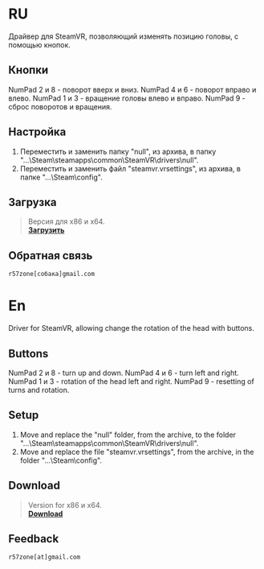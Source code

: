 # RU
Драйвер для SteamVR, позволяющий изменять позицию головы, с помощью кнопок.

## Кнопки
NumPad 2 и 8 - поворот вверх и вниз.
NumPad 4 и 6 - поворот вправо и влево.
NumPad 1 и 3 - вращение головы влево и вправо.
NumPad 9 - сброс поворотов и вращения.

## Настройка 
1. Переместить и заменить папку "null", из архива, в папку "...\Steam\steamapps\common\SteamVR\drivers\null". 
2. Переместить и заменить файл "steamvr.vrsettings", из архива, в папке "...\Steam\config".

## Загрузка
>Версия для x86 и x64.<br>
**[Загрузить](https://github.com/r57zone/OpenVR-head-tracking-with-buttons/releases)**<br>

## Обратная связь
`r57zone[собака]gmail.com`

# En
Driver for SteamVR, allowing change the rotation of the head with buttons.

## Buttons
NumPad 2 и 8 - turn up and down.
NumPad 4 и 6 - turn left and right.
NumPad 1 и 3 - rotation of the head left and right.
NumPad 9 - resetting of turns and rotation.

## Setup
1. Move and replace the "null" folder, from the archive, to the folder "...\Steam\steamapps\common\SteamVR\drivers\null".
2. Move and replace the file "steamvr.vrsettings", from the archive, in the folder "...\Steam\config".

## Download
>Version for x86 и x64.<br>
**[Download](https://github.com/r57zone/OpenVR-head-tracking-with-buttons/releases)**<br>

## Feedback
`r57zone[at]gmail.com`
